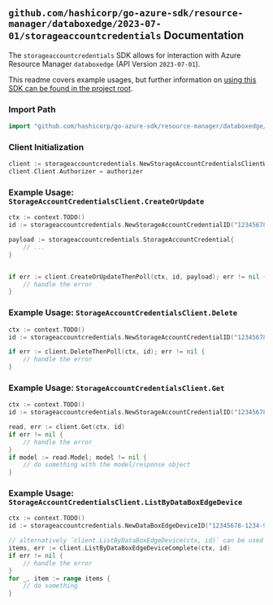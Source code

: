 
## `github.com/hashicorp/go-azure-sdk/resource-manager/databoxedge/2023-07-01/storageaccountcredentials` Documentation

The `storageaccountcredentials` SDK allows for interaction with Azure Resource Manager `databoxedge` (API Version `2023-07-01`).

This readme covers example usages, but further information on [using this SDK can be found in the project root](https://github.com/hashicorp/go-azure-sdk/tree/main/docs).

### Import Path

```go
import "github.com/hashicorp/go-azure-sdk/resource-manager/databoxedge/2023-07-01/storageaccountcredentials"
```


### Client Initialization

```go
client := storageaccountcredentials.NewStorageAccountCredentialsClientWithBaseURI("https://management.azure.com")
client.Client.Authorizer = authorizer
```


### Example Usage: `StorageAccountCredentialsClient.CreateOrUpdate`

```go
ctx := context.TODO()
id := storageaccountcredentials.NewStorageAccountCredentialID("12345678-1234-9876-4563-123456789012", "example-resource-group", "dataBoxEdgeDeviceName", "storageAccountCredentialName")

payload := storageaccountcredentials.StorageAccountCredential{
	// ...
}


if err := client.CreateOrUpdateThenPoll(ctx, id, payload); err != nil {
	// handle the error
}
```


### Example Usage: `StorageAccountCredentialsClient.Delete`

```go
ctx := context.TODO()
id := storageaccountcredentials.NewStorageAccountCredentialID("12345678-1234-9876-4563-123456789012", "example-resource-group", "dataBoxEdgeDeviceName", "storageAccountCredentialName")

if err := client.DeleteThenPoll(ctx, id); err != nil {
	// handle the error
}
```


### Example Usage: `StorageAccountCredentialsClient.Get`

```go
ctx := context.TODO()
id := storageaccountcredentials.NewStorageAccountCredentialID("12345678-1234-9876-4563-123456789012", "example-resource-group", "dataBoxEdgeDeviceName", "storageAccountCredentialName")

read, err := client.Get(ctx, id)
if err != nil {
	// handle the error
}
if model := read.Model; model != nil {
	// do something with the model/response object
}
```


### Example Usage: `StorageAccountCredentialsClient.ListByDataBoxEdgeDevice`

```go
ctx := context.TODO()
id := storageaccountcredentials.NewDataBoxEdgeDeviceID("12345678-1234-9876-4563-123456789012", "example-resource-group", "dataBoxEdgeDeviceName")

// alternatively `client.ListByDataBoxEdgeDevice(ctx, id)` can be used to do batched pagination
items, err := client.ListByDataBoxEdgeDeviceComplete(ctx, id)
if err != nil {
	// handle the error
}
for _, item := range items {
	// do something
}
```

